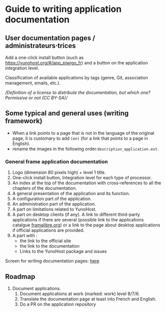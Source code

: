 # Guide to writing application documentation

## User documentation pages / administrateurs⋅trices

Add a one-click install button (such as https://yunohost.org/#/app_piwigo_fr) and a button on the application integration level.


Classification of available applications by tags (genre, Git, association management, emails, etc.).

*/Definition of a license to distribute the documentation, but which one? Permissive or not (CC BY-SA)/*

## Some typical and general uses (writing framework)

 + When a link points to a page that is not in the language of the original page, it is customary to add `(en)` (for a link that points to a page in English).
 + rename the images in the following order:`description_application.ext`.

### General frame application documentation

 1. Logo (dimension 80 pixels high) + level 1 title.
 1. One-click install button, Integration level for each type of processor.
 1. An index at the top of the documentation with cross-references to all the chapters of the documentation.
 1. A general presentation of the application and its function.
 2. A configuration part of the application.
 1. An administration part of the application.
 1. A part on limitations related to YunoHost.
 1. A part on desktop clients (if any). A link to different third-party applications if there are several (possible link to the applications catalgue [framalibre.org](https://framalibre.org)) or a link to the page about desktop applications if official applications are provided.
 1. A part with :
    - the link to the official site
    - the link to the documentation
    - Links to the YunoHost package and issues

Screen for writing documentation pages: [here](/app_writing_guide)

## Roadmap

1. Document applications.
   1. Document applications at work (marked: work) level 8/7/6.
   1. Translate the documentation page at least into French and English.
   1. Do a PR on the application repository
